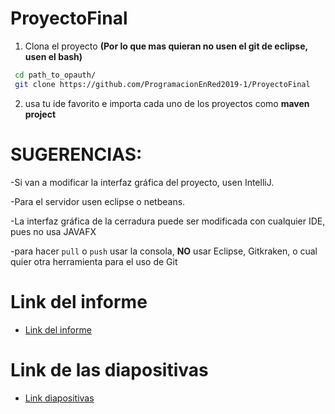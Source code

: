 # ProyectoFinal
1) Clona el proyecto **(Por lo que mas quieran no usen el git de eclipse, usen el bash)**
  ```bash
   cd path_to_opauth/
   git clone https://github.com/ProgramacionEnRed2019-1/ProyectoFinal
   ```
2) usa tu ide favorito e importa cada uno de los proyectos como **maven project**

# SUGERENCIAS:

 -Si van a modificar la interfaz gráfica del proyecto, usen IntelliJ.
 
 -Para el servidor usen eclipse o netbeans.
 
 -La interfaz gráfica de la cerradura puede ser modificada con cualquier IDE, pues no usa JAVAFX
 
 -para hacer `pull` o `push` usar la consola, **NO** usar Eclipse, Gitkraken, o cual quier otra herramienta para el uso de Git 

# Link del informe 
* [Link del informe](https://docs.google.com/document/d/1rgiiEaIt1wOIDH6l-dNsiyRBc33wp0J2AIsf5d8-lY0/edit?usp=sharing)

# Link de las diapositivas 
* [Link diapositivas](https://www.canva.com/design/DADbQnO5zRA/ksp3S2Obf4aon1nkJnSHQA/edit#1)

